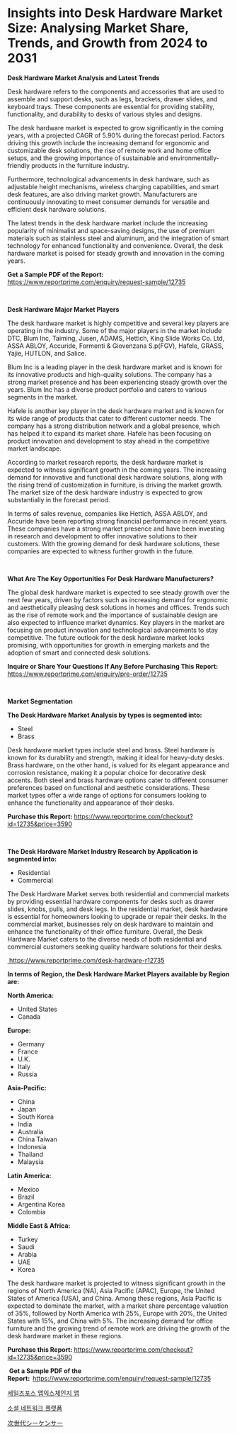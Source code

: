 <p><h1>Insights into Desk Hardware Market Size: Analysing Market Share, Trends, and Growth from 2024 to 2031</h1></p><p><strong>Desk Hardware Market Analysis and Latest Trends</strong></p>
<p><p>Desk hardware refers to the components and accessories that are used to assemble and support desks, such as legs, brackets, drawer slides, and keyboard trays. These components are essential for providing stability, functionality, and durability to desks of various styles and designs.</p><p>The desk hardware market is expected to grow significantly in the coming years, with a projected CAGR of 5.90% during the forecast period. Factors driving this growth include the increasing demand for ergonomic and customizable desk solutions, the rise of remote work and home office setups, and the growing importance of sustainable and environmentally-friendly products in the furniture industry.</p><p>Furthermore, technological advancements in desk hardware, such as adjustable height mechanisms, wireless charging capabilities, and smart desk features, are also driving market growth. Manufacturers are continuously innovating to meet consumer demands for versatile and efficient desk hardware solutions.</p><p>The latest trends in the desk hardware market include the increasing popularity of minimalist and space-saving designs, the use of premium materials such as stainless steel and aluminum, and the integration of smart technology for enhanced functionality and convenience. Overall, the desk hardware market is poised for steady growth and innovation in the coming years.</p></p>
<p><strong>Get a Sample PDF of the Report:&nbsp;</strong> <a href="https://www.reportprime.com/enquiry/request-sample/12735">https://www.reportprime.com/enquiry/request-sample/12735</a></p>
<p>&nbsp;</p>
<p><strong>Desk Hardware Major Market Players</strong></p>
<p><p>The desk hardware market is highly competitive and several key players are operating in the industry. Some of the major players in the market include DTC, Blum Inc, Taiming, Jusen, ADAMS, Hettich, King Slide Works Co. Ltd, ASSA ABLOY, Accuride, Formenti & Giovenzana S.p(FGV), Hafele, GRASS, Yajie, HUTLON, and Salice.</p><p>Blum Inc is a leading player in the desk hardware market and is known for its innovative products and high-quality solutions. The company has a strong market presence and has been experiencing steady growth over the years. Blum Inc has a diverse product portfolio and caters to various segments in the market.</p><p>Hafele is another key player in the desk hardware market and is known for its wide range of products that cater to different customer needs. The company has a strong distribution network and a global presence, which has helped it to expand its market share. Hafele has been focusing on product innovation and development to stay ahead in the competitive market landscape.</p><p>According to market research reports, the desk hardware market is expected to witness significant growth in the coming years. The increasing demand for innovative and functional desk hardware solutions, along with the rising trend of customization in furniture, is driving the market growth. The market size of the desk hardware industry is expected to grow substantially in the forecast period.</p><p>In terms of sales revenue, companies like Hettich, ASSA ABLOY, and Accuride have been reporting strong financial performance in recent years. These companies have a strong market presence and have been investing in research and development to offer innovative solutions to their customers. With the growing demand for desk hardware solutions, these companies are expected to witness further growth in the future.</p></p>
<p>&nbsp;</p>
<p><strong>What Are The Key Opportunities For Desk Hardware Manufacturers?</strong></p>
<p><p>The global desk hardware market is expected to see steady growth over the next few years, driven by factors such as increasing demand for ergonomic and aesthetically pleasing desk solutions in homes and offices. Trends such as the rise of remote work and the importance of sustainable design are also expected to influence market dynamics. Key players in the market are focusing on product innovation and technological advancements to stay competitive. The future outlook for the desk hardware market looks promising, with opportunities for growth in emerging markets and the adoption of smart and connected desk solutions.</p></p>
<p><strong>Inquire or Share Your Questions If Any Before Purchasing This Report:</strong> <a href="https://www.reportprime.com/enquiry/pre-order/12735">https://www.reportprime.com/enquiry/pre-order/12735</a></p>
<p>&nbsp;</p>
<p><strong>Market Segmentation</strong></p>
<p><strong>The Desk Hardware Market Analysis by types is segmented into:</strong></p>
<p><ul><li>Steel</li><li>Brass</li></ul></p>
<p><p>Desk hardware market types include steel and brass. Steel hardware is known for its durability and strength, making it ideal for heavy-duty desks. Brass hardware, on the other hand, is valued for its elegant appearance and corrosion resistance, making it a popular choice for decorative desk accents. Both steel and brass hardware options cater to different consumer preferences based on functional and aesthetic considerations. These market types offer a wide range of options for consumers looking to enhance the functionality and appearance of their desks.</p></p>
<p><strong>Purchase this Report:&nbsp;</strong><a href="https://www.reportprime.com/checkout?id=12735&price=3590">https://www.reportprime.com/checkout?id=12735&price=3590</a></p>
<p>&nbsp;</p>
<p><strong>The Desk Hardware Market Industry Research by Application is segmented into:</strong></p>
<p><ul><li>Residential</li><li>Commercial</li></ul></p>
<p><p>The Desk Hardware Market serves both residential and commercial markets by providing essential hardware components for desks such as drawer slides, knobs, pulls, and desk legs. In the residential market, desk hardware is essential for homeowners looking to upgrade or repair their desks. In the commercial market, businesses rely on desk hardware to maintain and enhance the functionality of their office furniture. Overall, the Desk Hardware Market caters to the diverse needs of both residential and commercial customers seeking quality hardware solutions for their desks.</p></p>
<p><a href="https://www.reportprime.com/desk-hardware-r12735">&nbsp;https://www.reportprime.com/desk-hardware-r12735</a></p>
<p><strong>In terms of Region, the Desk Hardware Market Players available by Region are:</strong></p>
<p>
    <p> <strong> North America: </strong>
        <ul>
            <li>United States</li>
            <li>Canada</li>
        </ul>
        </p> 
    <p> <strong> Europe: </strong>
        <ul>
            <li>Germany</li>
            <li>France</li>
            <li>U.K.</li>
            <li>Italy</li>
            <li>Russia</li>
        </ul>
        </p> 
    <p> <strong> Asia-Pacific: </strong>
        <ul>
            <li>China</li>
            <li>Japan</li>
            <li>South Korea</li>
            <li>India</li>
            <li>Australia</li>
            <li>China Taiwan</li>
            <li>Indonesia</li>
            <li>Thailand</li>
            <li>Malaysia</li>
        </ul>
        </p> 
    <p> <strong> Latin America: </strong>
        <ul>
            <li>Mexico</li>
            <li>Brazil</li>
            <li>Argentina Korea</li>
            <li>Colombia</li>
        </ul>
        </p> 
    <p> <strong> Middle East & Africa: </strong>
        <ul>
            <li>Turkey</li>
            <li>Saudi</li>
            <li>Arabia</li>
            <li>UAE</li>
            <li>Korea</li>
        </ul>
    </p>
    </p>
<p><p>The desk hardware market is projected to witness significant growth in the regions of North America (NA), Asia Pacific (APAC), Europe, the United States of America (USA), and China. Among these regions, Asia Pacific is expected to dominate the market, with a market share percentage valuation of 35%, followed by North America with 25%, Europe with 20%, the United States with 15%, and China with 5%. The increasing demand for office furniture and the growing trend of remote work are driving the growth of the desk hardware market in these regions.</p></p>
<p><strong>Purchase this Report: </strong><a href="https://www.reportprime.com/checkout?id=12735&price=3590">https://www.reportprime.com/checkout?id=12735&price=3590</a></p>
<p>&nbsp;<strong>Get a Sample PDF of the Report:&nbsp;&nbsp;</strong><a href="https://www.reportprime.com/enquiry/request-sample/12735">https://www.reportprime.com/enquiry/request-sample/12735</a></p>
<p><strong></strong></p>
<p><p><a href="https://medium.com/@christianlarkinus/%EC%84%B8%EC%9D%BC%EC%A6%88%ED%8F%AC%EC%8A%A4-%EC%95%B1%EC%9D%B5%EC%8A%A4%EC%B2%B4%EC%9D%B8%EC%A7%80-%EC%95%B1-%EC%8B%9C%EC%9E%A5-%EA%B2%BD%EC%9F%81-%EB%B6%84%EC%84%9D-%EC%8B%9C%EC%9E%A5-%EB%8F%99%ED%96%A5-%EB%B0%8F-2031%EB%85%84%EA%B9%8C%EC%A7%80%EC%9D%98-%EC%98%88%EC%B8%A1-f15e0e840730">세일즈포스 앱익스체인지 앱</a></p><p><a href="https://medium.com/@goonfghyt6587/%EC%82%AC%ED%9A%8C-%EB%84%A4%ED%8A%B8%EC%9B%8C%ED%81%AC-%ED%94%8C%EB%9E%AB%ED%8F%BC-%EC%8B%9C%EC%9E%A5-%EC%8B%9C%EC%9E%A5-%EC%A0%90%EC%9C%A0%EC%9C%A8-%EC%8B%9C%EC%9E%A5-%EB%8F%99%ED%96%A5-%EB%B0%8F-%EB%AF%B8%EB%9E%98-%EC%84%B1%EC%9E%A5-%ED%83%90%EC%83%89-6480c7711a01">소셜 네트워크 플랫폼</a></p><p><a href="https://medium.com/@jerrycurtis23/2024%E5%B9%B4%E3%81%8B%E3%82%892031%E5%B9%B4%E3%81%BE%E3%81%A7%E3%81%AE%E6%9C%9F%E9%96%93%E3%81%AB%E4%BA%88%E6%B8%AC%E3%81%95%E3%82%8C%E3%82%8B%E6%AC%A1%E4%B8%96%E4%BB%A3%E3%82%B7%E3%83%BC%E3%82%B1%E3%83%B3%E3%82%B5%E3%83%BC%E5%B8%82%E5%A0%B4%E5%88%86%E6%9E%90%E3%81%A8%E5%B8%82%E5%A0%B4%E8%A6%8F%E6%A8%A1-5696a5fcb48b">次世代シーケンサー</a></p></p>